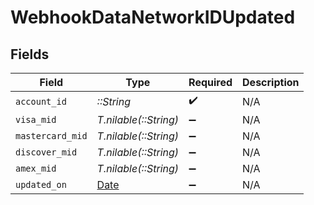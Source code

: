 # WebhookDataNetworkIDUpdated


## Fields

| Field                                                                | Type                                                                 | Required                                                             | Description                                                          |
| -------------------------------------------------------------------- | -------------------------------------------------------------------- | -------------------------------------------------------------------- | -------------------------------------------------------------------- |
| `account_id`                                                         | *::String*                                                           | :heavy_check_mark:                                                   | N/A                                                                  |
| `visa_mid`                                                           | *T.nilable(::String)*                                                | :heavy_minus_sign:                                                   | N/A                                                                  |
| `mastercard_mid`                                                     | *T.nilable(::String)*                                                | :heavy_minus_sign:                                                   | N/A                                                                  |
| `discover_mid`                                                       | *T.nilable(::String)*                                                | :heavy_minus_sign:                                                   | N/A                                                                  |
| `amex_mid`                                                           | *T.nilable(::String)*                                                | :heavy_minus_sign:                                                   | N/A                                                                  |
| `updated_on`                                                         | [Date](https://ruby-doc.org/stdlib-2.6.1/libdoc/date/rdoc/Date.html) | :heavy_minus_sign:                                                   | N/A                                                                  |